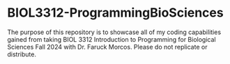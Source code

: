 # BIOL3312-ProgrammingBioSciences
The purpose of this repository is to showcase all of my coding capabilities gained from taking BIOL 3312 Introduction to Programming for Biological Sciences Fall 2024 with Dr. Faruck Morcos. 
Please do not replicate or distribute.
